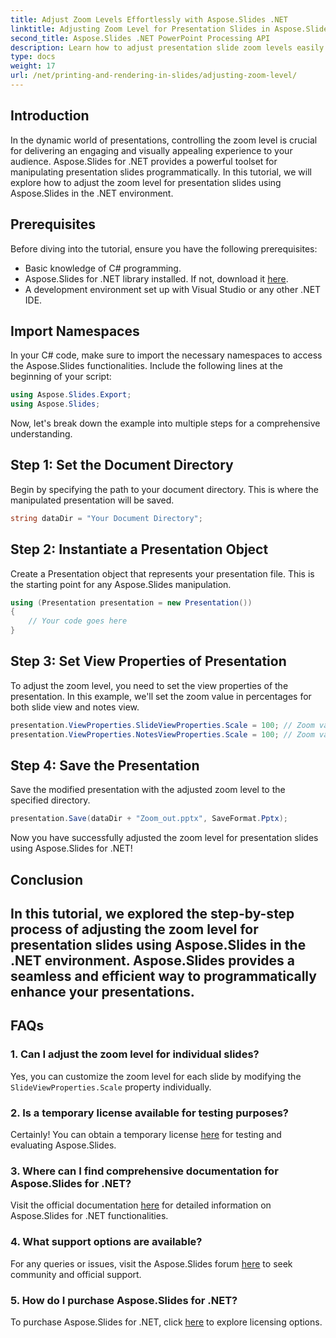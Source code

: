 ```yaml
---
title: Adjust Zoom Levels Effortlessly with Aspose.Slides .NET
linktitle: Adjusting Zoom Level for Presentation Slides in Aspose.Slides
second_title: Aspose.Slides .NET PowerPoint Processing API
description: Learn how to adjust presentation slide zoom levels easily using Aspose.Slides for .NET. Enhance your PowerPoint experience with precise control.
type: docs
weight: 17
url: /net/printing-and-rendering-in-slides/adjusting-zoom-level/
---
```

## Introduction
In the dynamic world of presentations, controlling the zoom level is crucial for delivering an engaging and visually appealing experience to your audience. Aspose.Slides for .NET provides a powerful toolset for manipulating presentation slides programmatically. In this tutorial, we will explore how to adjust the zoom level for presentation slides using Aspose.Slides in the .NET environment.
## Prerequisites
Before diving into the tutorial, ensure you have the following prerequisites:
- Basic knowledge of C# programming.
- Aspose.Slides for .NET library installed. If not, download it [here](https://releases.aspose.com/slides/net/).
- A development environment set up with Visual Studio or any other .NET IDE.
## Import Namespaces
In your C# code, make sure to import the necessary namespaces to access the Aspose.Slides functionalities. Include the following lines at the beginning of your script:
```csharp
using Aspose.Slides.Export;
using Aspose.Slides;
```
Now, let's break down the example into multiple steps for a comprehensive understanding.
## Step 1: Set the Document Directory
Begin by specifying the path to your document directory. This is where the manipulated presentation will be saved.
```csharp
string dataDir = "Your Document Directory";
```
## Step 2: Instantiate a Presentation Object
Create a Presentation object that represents your presentation file. This is the starting point for any Aspose.Slides manipulation.
```csharp
using (Presentation presentation = new Presentation())
{
    // Your code goes here
}
```
## Step 3: Set View Properties of Presentation
To adjust the zoom level, you need to set the view properties of the presentation. In this example, we'll set the zoom value in percentages for both slide view and notes view.
```csharp
presentation.ViewProperties.SlideViewProperties.Scale = 100; // Zoom value in percentages for slide view
presentation.ViewProperties.NotesViewProperties.Scale = 100; // Zoom value in percentages for notes view
```
## Step 4: Save the Presentation
Save the modified presentation with the adjusted zoom level to the specified directory.
```csharp
presentation.Save(dataDir + "Zoom_out.pptx", SaveFormat.Pptx);
```
Now you have successfully adjusted the zoom level for presentation slides using Aspose.Slides for .NET!
## Conclusion
In this tutorial, we explored the step-by-step process of adjusting the zoom level for presentation slides using Aspose.Slides in the .NET environment. Aspose.Slides provides a seamless and efficient way to programmatically enhance your presentations.
---
## FAQs
### 1. Can I adjust the zoom level for individual slides?
Yes, you can customize the zoom level for each slide by modifying the `SlideViewProperties.Scale` property individually.
### 2. Is a temporary license available for testing purposes?
Certainly! You can obtain a temporary license [here](https://purchase.aspose.com/temporary-license/) for testing and evaluating Aspose.Slides.
### 3. Where can I find comprehensive documentation for Aspose.Slides for .NET?
Visit the official documentation [here](https://reference.aspose.com/slides/net/) for detailed information on Aspose.Slides for .NET functionalities.
### 4. What support options are available?
For any queries or issues, visit the Aspose.Slides forum [here](https://forum.aspose.com/c/slides/11) to seek community and official support.
### 5. How do I purchase Aspose.Slides for .NET?
To purchase Aspose.Slides for .NET, click [here](https://purchase.aspose.com/buy) to explore licensing options.
